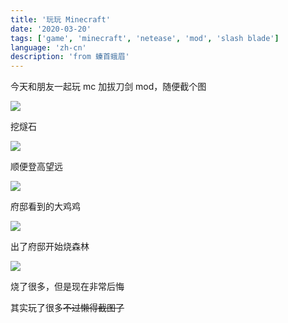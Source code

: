 ```yaml
---
title: '玩玩 Minecraft'
date: '2020-03-20'
tags: ['game', 'minecraft', 'netease', 'mod', 'slash blade']
language: 'zh-cn'
description: 'from 螓首蛾眉'
---
```


今天和朋友一起玩 mc 加拔刀剑 mod，随便截个图

![](/blog/wan-wan-minecraft/2020-03-20_14.20.09.png)

挖燧石

![](/blog/wan-wan-minecraft/2020-03-20_14.20.25.png)

顺便登高望远

![](/blog/wan-wan-minecraft/2020-03-20_15.22.39.png)

府邸看到的大鸡鸡

![](/blog/wan-wan-minecraft/2020-03-20_15.34.59.png)

出了府邸开始烧森林

![](/blog/wan-wan-minecraft/2020-03-20_15.36.49.png)

烧了很多，但是现在非常后悔

其实玩了很多~~不过懒得截图了~~
